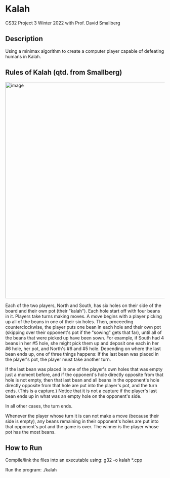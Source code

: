 # Kalah
CS32 Project 3 Winter 2022 with Prof. David Smallberg

## Description
Using a minimax algorithm to create a computer player capable of defeating humans in Kalah.

## Rules of Kalah (qtd. from Smallberg)
<img margin="auto" width="682" alt="image" src="https://github.com/SPerrott22/Intelligent-Mankalah/assets/56176775/e625ee93-d457-429d-bc18-df5b29916790">

Each of the two players, North and South, has six holes on their side of the board and their own pot (their "kalah"). Each hole start off with four beans in it. Players take turns making moves. A move begins with a player picking up all of the beans in one of their six holes. Then, proceeding counterclockwise, the player puts one bean in each hole and their own pot (skipping over their opponent's pot if the "sowing" gets that far), until all of the beans that were picked up have been sown. For example, if South had 4 beans in her #5 hole, she might pick them up and deposit one each in her #6 hole, her pot, and North's #6 and #5 hole. Depending on where the last bean ends up, one of three things happens:
If the last bean was placed in the player's pot, the player must take another turn.

If the last bean was placed in one of the player's own holes that was empty just a moment before, and if the opponent's hole directly opposite from that hole is not empty, then that last bean and all beans in the opponent's hole directly opposite from that hole are put into the player's pot, and the turn ends. (This is a capture.) Notice that it is not a capture if the player's last bean ends up in what was an empty hole on the opponent's side.

In all other cases, the turn ends.

Whenever the player whose turn it is can not make a move (because their side is empty), any beans remaining in their opponent's holes are put into that opponent's pot and the game is over. The winner is the player whose pot has the most beans.

## How to Run
Compile/link the files into an executable using:
g32 -o kalah *.cpp

Run the program:
./kalah
